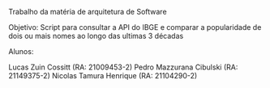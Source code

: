 Trabalho da matéria de arquitetura de Software

Objetivo: Script para consultar a API do IBGE e comparar a popularidade de dois ou mais nomes ao longo das ultimas 3 décadas

Alunos:

Lucas Zuin Cossitt (RA: 21009453-2)
Pedro Mazzurana Cibulski (RA: 21149375-2)
Nicolas Tamura Henrique (RA: 21104290-2)